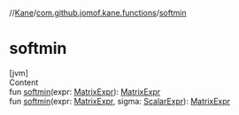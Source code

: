 //[Kane](../index.md)/[com.github.jomof.kane.functions](index.md)/[softmin](softmin.md)



# softmin  
[jvm]  
Content  
fun [softmin](softmin.md)(expr: [MatrixExpr](../com.github.jomof.kane.impl/-matrix-expr/index.md)): [MatrixExpr](../com.github.jomof.kane.impl/-matrix-expr/index.md)  
fun [softmin](softmin.md)(expr: [MatrixExpr](../com.github.jomof.kane.impl/-matrix-expr/index.md), sigma: [ScalarExpr](../com.github.jomof.kane.impl/-scalar-expr/index.md)): [MatrixExpr](../com.github.jomof.kane.impl/-matrix-expr/index.md)  



